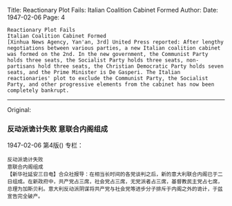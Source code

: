 Title: Reactionary Plot Fails: Italian Coalition Cabinet Formed
Author:
Date: 1947-02-06
Page: 4

    Reactionary Plot Fails
    Italian Coalition Cabinet Formed
    [Xinhua News Agency, Yan'an, 3rd] United Press reported: After lengthy negotiations between various parties, a new Italian coalition cabinet was formed on the 2nd. In the new government, the Communist Party holds three seats, the Socialist Party holds three seats, non-partisans hold three seats, the Christian Democratic Party holds seven seats, and the Prime Minister is De Gasperi. The Italian reactionaries' plot to exclude the Communist Party, the Socialist Party, and other progressive elements from the cabinet has now been completely bankrupt.



<hr /> 

Original: 


### 反动派诡计失败  意联合内阁组成

1947-02-06
第4版()
专栏：

    反动派诡计失败
    意联合内阁组成
    【新华社延安三日电】合众社报导：在相当长时间的各党谈判之后，新的意大利联合内阁已于二日组成。在新政府中，共产党占三席，社会党占三席，无党派者占三席，基督教民主党占七席，总理为加斯贝利。意大利反动派阴谋将共产党与社会党等进步分子排斥于内阁之外的诡计，于兹宣告完全破产。
